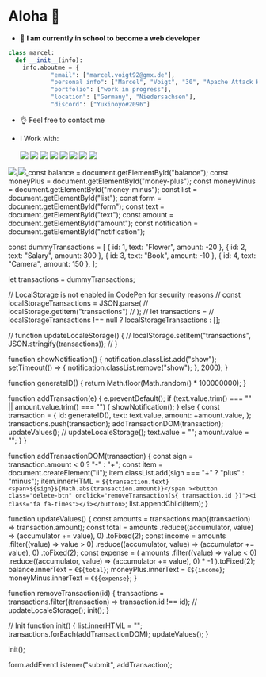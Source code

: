# Aloha 🌊
- 👀 **I am currently in school to become a web developer**
```python
class marcel:
  def __init__(info):
    info.aboutme = {
            "email": ["marcel.voigt92@gmx.de"],
            "personal info": ["Marcel", "Voigt", "30", "Apache Attack Helicopter"],
            "portfolio": ["work in progress"],
            "location": ["Germany", "Niedersachsen"],
            "discord": ["Yukinoyo#2096"]
```

- 👌 Feel free to contact me

- I Work with: <br><br> <image src="https://img.shields.io/badge/HTML5-E34F26?style=for-the-badge&logo=html5&logoColor=white" />
  <image src="https://img.shields.io/badge/CSS-239120?&style=for-the-badge&logo=css3&logoColor=white" />
  <image src="https://img.shields.io/badge/Bootstrap-563D7C?style=for-the-badge&logo=bootstrap&logoColor=white">
  <image src="https://img.shields.io/badge/JavaScript-F7DF1E?style=for-the-badge&logo=javascript&logoColor=black">
  <image src="https://img.shields.io/badge/React-20232A?style=for-the-badge&logo=react&logoColor=61DAFB">
  <image src="https://img.shields.io/badge/Node.js-43853D?style=for-the-badge&logo=node.js&logoColor=white">
  <image src="https://img.shields.io/badge/Discord-7289DA?style=for-the-badge&logo=discord&logoColor=white"> <image src="https://img.shields.io/badge/GitHub-100000?style=for-the-badge&logo=github&logoColor=white"> 


<a href="https://github.com/MarcelVoigt92">
  <img src="https://img.shields.io/github/followers/MarcelVoigt92">
</a>
<a href="https://github.com/MarcelVoigt92">
  <img src="https://img.shields.io/github/stars/MarcelVoigt92">
</a>
<!--
<image src="https://images-cdn.9gag.com/photo/aBnXd8z_700b.jpg">
<image src=""> -->
const balance = document.getElementById("balance");
const moneyPlus = document.getElementById("money-plus");
const moneyMinus = document.getElementById("money-minus");
const list = document.getElementById("list");
const form = document.getElementById("form");
const text = document.getElementById("text");
const amount = document.getElementById("amount");
const notification = document.getElementById("notification");

const dummyTransactions = [
  { id: 1, text: "Flower", amount: -20 },
  { id: 2, text: "Salary", amount: 300 },
  { id: 3, text: "Book", amount: -10 },
  { id: 4, text: "Camera", amount: 150 },
];

let transactions = dummyTransactions;

// LocalStorage is not enabled in CodePen for security reasons
// const localStorageTransactions = JSON.parse(
//   localStorage.getItem("transactions")
// );
// let transactions =
//   localStorageTransactions !== null ? localStorageTransactions : [];

// function updateLocaleStorage() {
//   localStorage.setItem("transactions", JSON.stringify(transactions));
// }

function showNotification() {
  notification.classList.add("show");
  setTimeout(() => {
    notification.classList.remove("show");
  }, 2000);
}

function generateID() {
  return Math.floor(Math.random() * 100000000);
}

function addTransaction(e) {
  e.preventDefault();
  if (text.value.trim() === "" || amount.value.trim() === "") {
    showNotification();
  } else {
    const transaction = {
      id: generateID(),
      text: text.value,
      amount: +amount.value,
    };
    transactions.push(transaction);
    addTransactionDOM(transaction);
    updateValues();
    // updateLocaleStorage();
    text.value = "";
    amount.value = "";
  }
}

function addTransactionDOM(transaction) {
  const sign = transaction.amount < 0 ? "-" : "+";
  const item = document.createElement("li");
  item.classList.add(sign === "+" ? "plus" : "minus");
  item.innerHTML = `
          ${transaction.text} <span>${sign}${Math.abs(transaction.amount)}</span
          ><button class="delete-btn" onclick="removeTransaction(${
            transaction.id
          })"><i class="fa fa-times"></i></button>
    `;
  list.appendChild(item);
}

function updateValues() {
  const amounts = transactions.map((transaction) => transaction.amount);
  const total = amounts
    .reduce((accumulator, value) => (accumulator += value), 0)
    .toFixed(2);
  const income = amounts
    .filter((value) => value > 0)
    .reduce((accumulator, value) => (accumulator += value), 0)
    .toFixed(2);
  const expense = (
    amounts
      .filter((value) => value < 0)
      .reduce((accumulator, value) => (accumulator += value), 0) * -1
  ).toFixed(2);
  balance.innerText = `€${total}`;
  moneyPlus.innerText = `€${income}`;
  moneyMinus.innerText = `€${expense}`;
}

function removeTransaction(id) {
  transactions = transactions.filter((transaction) => transaction.id !== id);
  // updateLocaleStorage();
  init();
}

// Init
function init() {
  list.innerHTML = "";
  transactions.forEach(addTransactionDOM);
  updateValues();
}

init();

form.addEventListener("submit", addTransaction);
